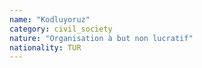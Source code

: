 ```yaml
---
name: "Kodluyoruz"
category: civil_society
nature: "Organisation à but non lucratif"
nationality: TUR
---
```

    